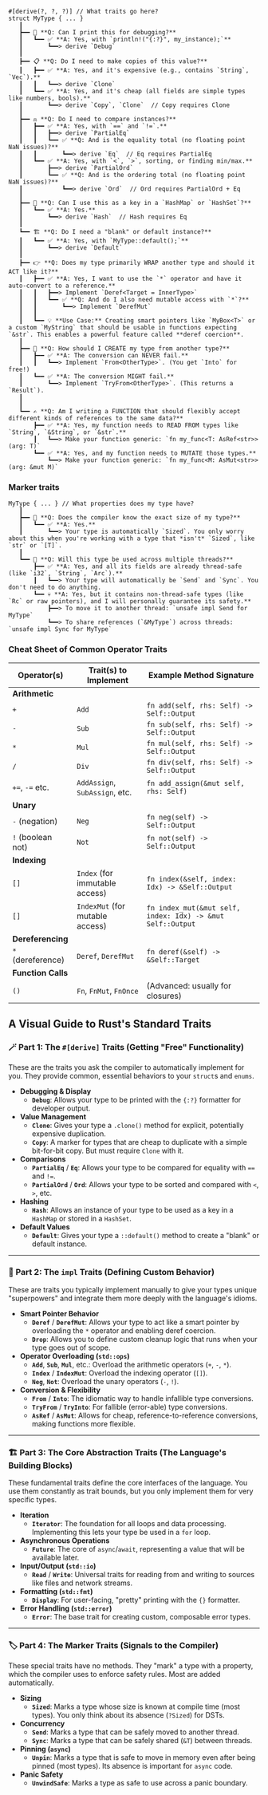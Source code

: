 
```
#[derive(?, ?, ?)] // What traits go here?
struct MyType { ... }
   ┃
   ┣━━ 🧐 **Q: Can I print this for debugging?**
   ┃   ┗━━ ✅ **A: Yes, with `println!("{:?}", my_instance);`**
   ┃       ┗━━> derive `Debug`
   ┃
   ┣━━ 📋 **Q: Do I need to make copies of this value?**
   ┃   ┣━━ ✅ **A: Yes, and it's expensive (e.g., contains `String`, `Vec`).**
   ┃   ┃   ┗━━> derive `Clone`
   ┃   ┗━━ ✅ **A: Yes, and it's cheap (all fields are simple types like numbers, bools).**
   ┃       ┗━━> derive `Copy`, `Clone`  // Copy requires Clone
   ┃
   ┣━━ ⚖️ **Q: Do I need to compare instances?**
   ┃   ┣━━ ✅ **A: Yes, with `==` and `!=`.**
   ┃   ┃   ┣━━> derive `PartialEq`
   ┃   ┃   ┗━━ ✅ **Q: And is the equality total (no floating point NaN issues)?**
   ┃   ┃       ┗━━> derive `Eq`  // Eq requires PartialEq
   ┃   ┗━━ ✅ **A: Yes, with `<`, `>`, sorting, or finding min/max.**
   ┃       ┣━━> derive `PartialOrd`
   ┃       ┗━━ ✅ **Q: And is the ordering total (no floating point NaN issues)?**
   ┃           ┗━━> derive `Ord`  // Ord requires PartialOrd + Eq
   ┃
   ┣━━ 🔑 **Q: Can I use this as a key in a `HashMap` or `HashSet`?**
   ┃   ┗━━ ✅ **A: Yes.**
   ┃       ┗━━> derive `Hash`  // Hash requires Eq
   ┃
   ┗━━ 🏗️ **Q: Do I need a "blank" or default instance?**
   ┃   ┗━━ ✅ **A: Yes, with `MyType::default();`**
   ┃       ┗━━> derive `Default`
   ┃
   ┣━━ 👉 **Q: Does my type primarily WRAP another type and should it ACT like it?**
   ┃   ┣━━ ✅ **A: Yes, I want to use the `*` operator and have it auto-convert to a reference.**
   ┃   ┃   ┣━━> Implement `Deref<Target = InnerType>`
   ┃   ┃   ┗━━ ✅ **Q: And do I also need mutable access with `*`?**
   ┃   ┃       ┗━━> Implement `DerefMut`
   ┃   ┃
   ┃   ┗━━ 💡 **Use Case:** Creating smart pointers like `MyBox<T>` or a custom `MyString` that should be usable in functions expecting `&str`. This enables a powerful feature called **deref coercion**.
   ┃
   ┣━━ 🔄 **Q: How should I CREATE my type from another type?**
   ┃   ┣━━ ✅ **A: The conversion can NEVER fail.**
   ┃   ┃   ┗━━> Implement `From<OtherType>`. (You get `Into` for free!)
   ┃   ┗━━ ✅ **A: The conversion MIGHT fail.**
   ┃       ┗━━> Implement `TryFrom<OtherType>`. (This returns a `Result`).
   ┃
   ┃
   ┗━━ ✍️ **Q: Am I writing a FUNCTION that should flexibly accept different kinds of references to the same data?**
       ┣━━ ✅ **A: Yes, my function needs to READ FROM types like `String`, `&String`, or `&str`.**
       ┃   ┗━━> Make your function generic: `fn my_func<T: AsRef<str>>(arg: T)`
       ┗━━ ✅ **A: Yes, and my function needs to MUTATE those types.**
           ┗━━> Make your function generic: `fn my_func<M: AsMut<str>>(arg: &mut M)`
```

### Marker traits
```
MyType { ... } // What properties does my type have?
   ┃
   ┣━━ 🧠 **Q: Does the compiler know the exact size of my type?**
   ┃   ┗━━ ✅ **A: Yes.**
   ┃       ┗━━> Your type is automatically `Sized`. You only worry about this when you're working with a type that *isn't* `Sized`, like `str` or `[T]`.
   ┃
   ┗━━ 🧵 **Q: Will this type be used across multiple threads?**
       ┣━━ ✅ **A: Yes, and all its fields are already thread-safe (like `i32`, `String`, `Arc`).**
       ┃   ┗━━> Your type will automatically be `Send` and `Sync`. You don't need to do anything.
       ┗━━ 💀 **A: Yes, but it contains non-thread-safe types (like `Rc` or raw pointers), and I will personally guarantee its safety.**
           ┣━━> To move it to another thread: `unsafe impl Send for MyType`
           ┗━━> To share references (`&MyType`) across threads: `unsafe impl Sync for MyType`
```

### Cheat Sheet of Common Operator Traits

| Operator(s)        | Trait(s) to Implement           | Example Method Signature                                   |
| ------------------ | ------------------------------- | ---------------------------------------------------------- |
| **Arithmetic**     |                                 |                                                            |
| `+`                | `Add`                           | `fn add(self, rhs: Self) -> Self::Output`                  |
| `-`                | `Sub`                           | `fn sub(self, rhs: Self) -> Self::Output`                  |
| `*`                | `Mul`                           | `fn mul(self, rhs: Self) -> Self::Output`                  |
| `/`                | `Div`                           | `fn div(self, rhs: Self) -> Self::Output`                  |
| `+=`, `-=` etc.    | `AddAssign`, `SubAssign`, etc.  | `fn add_assign(&mut self, rhs: Self)`                      |
| **Unary**          |                                 |                                                            |
| `-` (negation)     | `Neg`                           | `fn neg(self) -> Self::Output`                             |
| `!` (boolean not)  | `Not`                           | `fn not(self) -> Self::Output`                             |
| **Indexing**       |                                 |                                                            |
| `[]`               | `Index` (for immutable access)  | `fn index(&self, index: Idx) -> &Self::Output`             |
| `[]`               | `IndexMut` (for mutable access) | `fn index_mut(&mut self, index: Idx) -> &mut Self::Output` |
| **Dereferencing**  |                                 |                                                            |
| `*` (dereference)  | `Deref`, `DerefMut`             | `fn deref(&self) -> &Self::Target`                         |
| **Function Calls** |                                 |                                                            |
| `()`               | `Fn`, `FnMut`, `FnOnce`         | (Advanced: usually for closures)                           |

## A Visual Guide to Rust's Standard Traits

### 🪄 Part 1: The `#[derive]` Traits (Getting "Free" Functionality)

These are the traits you ask the compiler to automatically implement for you. They provide common, essential behaviors to your `struct`s and `enums`.

- **Debugging & Display**
    - **`Debug`**: Allows your type to be printed with the `{:?}` formatter for developer output.
- **Value Management**
    - **`Clone`**: Gives your type a `.clone()` method for explicit, potentially expensive duplication.
    - **`Copy`**: A marker for types that are cheap to duplicate with a simple bit-for-bit copy. But must require `Clone` with it.
- **Comparisons**
    - **`PartialEq`** / **`Eq`**: Allows your type to be compared for equality with `==` and `!=`.
    - **`PartialOrd`** / **`Ord`**: Allows your type to be sorted and compared with `<`, `>`, etc.
- **Hashing**
    - **`Hash`**: Allows an instance of your type to be used as a key in a `HashMap` or stored in a `HashSet`.
- **Default Values**
    - **`Default`**: Gives your type a `::default()` method to create a "blank" or default instance.
---
### 🦾 Part 2: The `impl` Traits (Defining Custom Behavior)

These are traits you typically implement manually to give your types unique "superpowers" and integrate them more deeply with the language's idioms.

- **Smart Pointer Behavior**
    - **`Deref`** / **`DerefMut`**: Allows your type to act like a smart pointer by overloading the `*` operator and enabling deref coercion.
    - **`Drop`**: Allows you to define custom cleanup logic that runs when your type goes out of scope.
- **Operator Overloading (`std::ops`)**
    - **`Add`**, **`Sub`**, **`Mul`**, etc.: Overload the arithmetic operators (`+`, `-`, `*`).
    - **`Index`** / **`IndexMut`**: Overload the indexing operator (`[]`).
    - **`Neg`**, **`Not`**: Overload the unary operators (`-`, `!`).
- **Conversion & Flexibility**
    - **`From`** / **`Into`**: The idiomatic way to handle infallible type conversions.
    - **`TryFrom`** / **`TryInto`**: For fallible (error-able) type conversions.    
    - **`AsRef`** / **`AsMut`**: Allows for cheap, reference-to-reference conversions, making functions more flexible.
---
### 🏗️ Part 3: The Core Abstraction Traits (The Language's Building Blocks)

These fundamental traits define the core interfaces of the language. You use them constantly as trait bounds, but you only implement them for very specific types.

- **Iteration**
    - **`Iterator`**: The foundation for all loops and data processing. Implementing this lets your type be used in a `for` loop.
- **Asynchronous Operations**
    - **`Future`**: The core of `async`/`await`, representing a value that will be available later.
- **Input/Output (`std::io`)**
    - **`Read`** / **`Write`**: Universal traits for reading from and writing to sources like files and network streams.
- **Formatting (`std::fmt`)**
    - **`Display`**: For user-facing, "pretty" printing with the `{}` formatter.
- **Error Handling (`std::error`)**
    - **`Error`**: The base trait for creating custom, composable error types.
---
### 🏷️ Part 4: The Marker Traits (Signals to the Compiler)

These special traits have no methods. They "mark" a type with a property, which the compiler uses to enforce safety rules. Most are added automatically.

- **Sizing**
    - **`Sized`**: Marks a type whose size is known at compile time (most types). You only think about its absence (`?Sized`) for DSTs.
- **Concurrency**
    - **`Send`**: Marks a type that can be safely moved to another thread.
    - **`Sync`**: Marks a type that can be safely shared (`&T`) between threads.
- **Pinning (`async`)**
    - **`Unpin`**: Marks a type that is safe to move in memory even after being pinned (most types). Its absence is important for `async` code.
- **Panic Safety**
    - **`UnwindSafe`**: Marks a type as safe to use across a panic boundary.